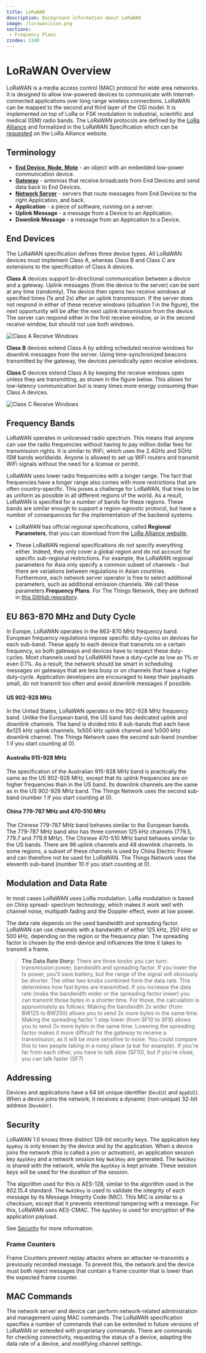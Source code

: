 ```yaml
---
title: LoRaWAN
description: Background information about LoRaWAN
image: /lorawan/icon.png
sections:
 - Frequency Plans
zindex: 1100
---
```


# LoRaWAN Overview

LoRaWAN is a media access control (MAC) protocol for wide area networks. It is designed to allow low-powered devices to communicate with Internet-connected applications over long range wireless connections. LoRaWAN can be mapped to the second and third layer of the OSI model. It is implemented on top of LoRa or FSK modulation in industrial, scientific and medical (ISM) radio bands. The LoRaWAN protocols are defined by the [LoRa Alliance](https://www.lora-alliance.org/) and formalized in the LoRaWAN Specification which can be [requested](https://www.lora-alliance.org/lorawan-for-developers) on the LoRa Alliance website. 

## Terminology

* **[End Device, Node, Mote](../devices/index.md)** - an object with an embedded low-power communication device.
* **[Gateway](../gateways/index.md)** - antennas that receive broadcasts from End Devices and send data back to End Devices.
* **[Network Server](../network/index.md)** - servers that route messages from End Devices to the right Application, and back.
* **Application** - a piece of software, running on a server.
* **Uplink Message** - a message from a Device to an Application.
* **Downlink Message** - a message from an Application to a Device.

## End Devices

The LoRaWAN specification defines three device types. All LoRaWAN devices must implement Class A, whereas Class B and Class C are extensions to the specification of Class A devices.

**Class A** devices support bi-directional communication between a device and a gateway. Uplink messages (from the device to the server) can be sent at any time (randomly). The device then opens two receive windows at specified times (1s and 2s) after an uplink transmission. If the server does not respond in either of these receive windows (situation 1 in the figure), the next opportunity will be after the next uplink transmission from the device. The server can respond either in the first receive window, or in the second receive window, but should not use both windows.

![Class A Receive Windows](rx-window.png)


**Class B** devices extend Class A by adding scheduled receive windows for downlink messages from the server. Using time-synchronized beacons transmitted by the gateway, the devices periodically open receive windows.

**Class C** devices extend Class A by keeping the receive windows open unless they are transmitting, as shown in the figure below. This allows for low-latency communication but is many times more energy consuming than Class A devices.

![Class C Receive Windows](rx-class-c.png)

## Frequency Bands

LoRaWAN operates in unlicensed radio spectrum. This means that anyone can use the radio frequencies without having to pay million dollar fees for transmission rights. It is similar to WiFi, which uses the 2.4GHz and 5GHz ISM bands worldwide. Anyone is allowed to set up WiFi routers and transmit WiFi signals without the need for a license or permit.

LoRaWAN uses lower radio frequencies with a longer range. The fact that frequencies have a longer range also comes with more restrictions that are often country-specific. This poses a challenge for LoRaWAN, that tries to be as uniform as possible in all different regions of the world. As a result, LoRaWAN is specified for a number of bands for these regions. These bands are similar enough to support a region-agnostic protocol, but have a number of consequences for the implementation of the backend systems.

+ LoRaWAN has official regional specifications, called **Regional Parameters**, that you can download from the [LoRa Alliance website](https://lora-alliance.org/lorawan-for-developers).

+ These LoRaWAN regional specifications do not specify everything either. Indeed, they only cover a global region and do not account for specific sub-regional restrictions. For example, the LoRaWAN regional parameters for Asia only specify a common subset of channels - but there are variations between regulations in Asian countries. Furthermore, each network server operator is free to select additional parameters, such as additional emission channels. We call these parameters **Frequency Plans**. For The Things Network, they are defined in [this GitHub repository](https://github.com/TheThingsNetwork/gateway-conf).

## EU 863-870 MHz and Duty Cycle

In Europe, LoRaWAN operates in the 863-870 MHz frequency band. European frequency regulations impose specific duty-cycles on devices for each sub-band. These apply to each device that transmits on a certain frequency, so both gateways and devices have to respect these duty-cycles. Most channels used by LoRaWAN have a duty-cycle as low as 1% or even 0.1%. As a result, the network should be smart in scheduling messages on gateways that are less busy or on channels that have a higher duty-cycle. Application developers are encouraged to keep their payloads small, do not transmit too often and avoid downlink messages if possible.

#### US 902-928 MHz

In the United States, LoRaWAN operates in the 902-928 MHz frequency band. Unlike the European band, the US band has dedicated uplink and downlink channels. The band is divided into 8 sub-bands that each have 8x125 kHz uplink channels, 1x500 kHz uplink channel and 1x500 kHz downlink channel. The Things Network uses the second sub-band (number 1 if you start counting at 0).

#### Australia 915-928 MHz

The specification of the Australian 915-928 MHz band is practically the same as the US 902-928 MHz, except that its uplink frequencies are on higher frequencies than in the US band. Its downlink channels are the same as in the US 902-928 MHz band. The Things Network uses the second sub-band (number 1 if you start counting at 0).

#### China 779-787 MHz and 470-510 MHz

The Chinese 779-787 MHz band behaves similar to the European bands. The 779-787 MHz band also has three common 125 kHz channels (779.5, 779.7 and 779.9 MHz). The Chinese 470-510 MHz band behaves similar to the US bands. There are 96 uplink channels and 48 downlink channels. In some regions, a subset of these channels is used by China Electric Power and can therefore not be used for LoRaWAN. The Things Network uses the eleventh sub-band (number 10 if you start counting at 0).

## Modulation and Data Rate

In most cases LoRaWAN uses LoRa modulation. LoRa modulation is based on Chirp spread- spectrum technology, which makes it work well with channel noise, multipath fading and the Doppler effect, even at low power.

The data rate depends on the used bandwidth and spreading factor. LoRaWAN can use channels with a bandwidth of either 125 kHz, 250 kHz or 500 kHz, depending on the region or the frequency plan. The spreading factor is chosen by the end-device and influences the time it takes to transmit a frame.

> **The Data Rate Story**: There are three knobs you can turn: transmission power, bandwidth and spreading factor. If you lower the tx power, you'll save battery, but the range of the signal will obviously be shorter. The other two knobs combined form the data rate. This determines how fast bytes are transmitted. If you increase the data rate (make the bandwidth wider or the spreading factor lower) you can transmit those bytes in a shorter time. For those, the calculation is approximately as follows: Making the bandwidth 2x wider (from BW125 to BW250) allows you to send 2x more bytes in the same time. Making the spreading factor 1 step lower (from SF10 to SF9) allows you to send 2x more bytes in the same time. Lowering the spreading factor makes it more difficult for the gateway to receive a transmission, as it will be more sensitive to noise. You could compare this to two people taking in a noisy place (a bar for example). If you're far from each other, you have to talk slow (SF10), but if you're close, you can talk faster (SF7)

## Addressing

Devices and applications have a 64 bit unique identifier (`DevEUI` and `AppEUI`). When a device joins the network, it receives a dynamic (non-unique) 32-bit address (`DevAddr`). 

## Security

LoRaWAN 1.0 knows three distinct 128-bit security keys. The application key `AppKey` is only known by the device and by the application. When a device joins the network (this is called a join or activation), an application session key `AppSKey` and a network session key `NwkSKey` are generated. The `NwkSKey` is shared with the network, while the `AppSKey` is kept private. These session keys will be used for the duration of the session.

The algorithm used for this is AES-128, similar to the algorithm used in the 802.15.4 standard. The `NwkSKey` is used to validate the integrity of each message by its Message Integrity Code (MIC). This MIC is similar to a checksum, except that it prevents intentional tampering with a message. For this, LoRaWAN uses AES-CMAC. The `AppSKey` is used for encryption of the application payload.

See [Security](security.md) for more information.

### Frame Counters

Frame Counters prevent replay attacks where an attacker re-transmits a previously recorded message. To prevent this, the network and the device must both reject messages that contain a frame counter that is lower than the expected frame counter.

## MAC Commands

The network server and device can perform network-related administration and management using MAC commands. The LoRaWAN specification specifies a number of commands that can be extended in future versions of LoRaWAN or extended with proprietary commands. There are commands for checking connectivity, requesting the status of a device, adapting the data rate of a device, and modifying channel settings.

